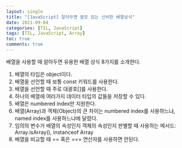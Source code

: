 ```yaml
---
layout: single
title: "[JavaScript] 알아두면 쓸모 있는 신비한 배열상식"
date: 2021-09-04
categories: [TIL, JavaScript]
tags: [TIL, JavaScript, Array]
toc: true
comments: true
---
```



배열을 사용할 때 알아두면 유용한 배열 상식 8가지를 소개한다. 

1. 배열의 타입은 object이다.
2. 배열을 선언할 때 보통 const 키워드를 사용한다.
3. 배열을 선언할 때 주로 대괄호[]를 사용한다.
4. 하나의 배열에 여러가지 데이터 타입의 값들을 저장할 수 있다.
5. 배열은 numbered index만 지원한다. 
6. 배열(Array)과 객체(Object)의 큰 차이는 numbered index를 사용하느냐, named index를 사용하느냐에 달렸다.
7. 임의의 변수가 배열의 속성인지 객체의 속성인지 판별할 때 사용하는 메서드: Array.isArray(), instanceof Array
8. 배열을 비교할 때 == 혹은 === 연산자를 사용하면 안된다.  
